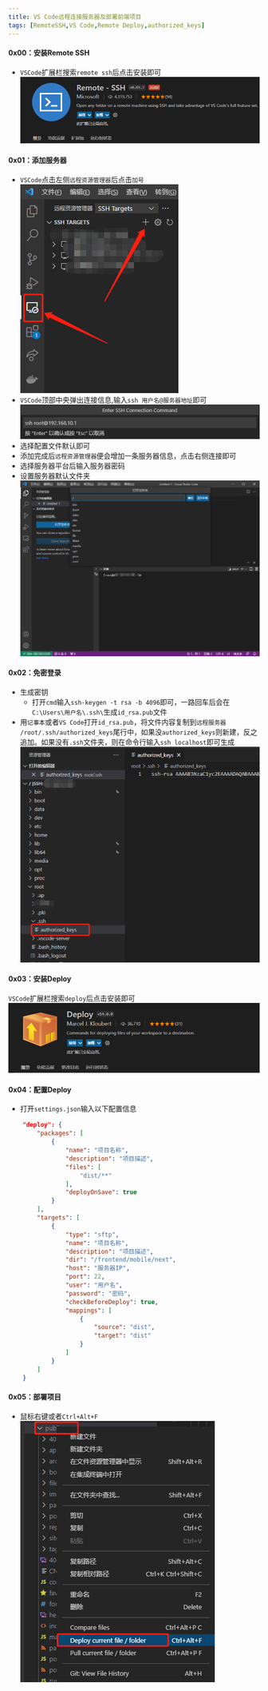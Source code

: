 ```yaml
---
title: VS Code远程连接服务器及部署前端项目
tags: [RemoteSSH,VS Code,Remote Deploy,authorized_keys]
---
```


#### 0x00：安装Remote SSH
- `VSCode`扩展栏搜索`remote ssh`后点击安装即可
![remote_ssh](../images/20210817/remote_ssh.png)
#### 0x01：添加服务器
- `VSCode`点击左侧`远程资源管理器`后点击`加号`
![add_server](../images/20210817/add_server.png)
- `VSCode`顶部中央弹出连接信息,输入`ssh 用户名@服务器地址`即可
![connection_server](../images/20210817/connection_server.png)
- 选择配置文件默认即可
- 添加完成后`远程资源管理器`便会增加一条服务器信息，点击右侧连接即可
- 选择服务器平台后输入服务器密码
- 设置服务器默认文件夹
![select_folder](../images/20210817/select_folder.png)
#### 0x02：免密登录
- 生成密钥
  - 打开`cmd`输入`ssh-keygen -t rsa -b 4096`即可，一路回车后会在`C:\Users\用户名\.ssh\`生成`id_rsa.pub`文件
- 用`记事本`或者`VS Code`打开`id_rsa.pub`，将文件内容复制到`远程服务器` `/root/.ssh/authorized_keys`尾行中，如果没`authorized_keys`则新建，反之追加。如果没有`.ssh`文件夹，则在命令行输入`ssh localhost`即可生成
![authorized_keys](../images/20210817/authorized_keys.png)
#### 0x03：安装Deploy
`VSCode`扩展栏搜索`deploy`后点击安装即可
![deploy](../images/20210817/deploy.png)
#### 0x04：配置Deploy
- 打开`settings.json`输入以下配置信息
``` json
    "deploy": {
        "packages": [
            {
                "name": "项目名称",
                "description": "项目描述",
                "files": [
                    "dist/**"
                ],
                "deployOnSave": true
            }
        ],
        "targets": [
            {
                "type": "sftp",
                "name": "项目名称",
                "description": "项目描述",
                "dir": "/frontend/mobile/next",
                "host": "服务器IP",
                "port": 22,
                "user": "用户名",
                "password": "密码",
                "checkBeforeDeploy": true,
                "mappings": [
                    {
                        "source": "dist",
                        "target": "dist"
                    }
                ]
            }
        ]
    }
```
#### 0x05：部署项目
- 鼠标右键或者`Ctrl+Alt+F`
![deploy_project](../images/20210817/deploy_project.png)